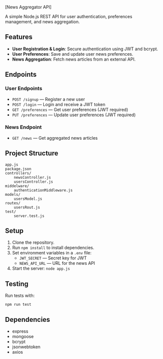 [News Aggregator API]

A simple Node.js REST API for user authentication, preferences management, and news aggregation.

## Features
- **User Registration & Login**: Secure authentication using JWT and bcrypt.
- **User Preferences**: Save and update user news preferences.
- **News Aggregation**: Fetch news articles from an external API.

## Endpoints

### User Endpoints
- `POST /signup` — Register a new user
- `POST /login` — Login and receive a JWT token
- `GET /preferences` — Get user preferences (JWT required)
- `PUT /preferences` — Update user preferences (JWT required)

### News Endpoint
- `GET /news` — Get aggregated news articles

## Project Structure
```
app.js
package.json
controllers/
	newsController.js
	usersController.js
middelware/
	authenticationMiddleware.js
models/
	usersModel.js
routes/
	usersRout.js
test/
	server.test.js
```

## Setup
1. Clone the repository.
2. Run `npm install` to install dependencies.
3. Set environment variables in a `.env` file:
	 - `JWT_SECRET` — Secret key for JWT
	 - `NEWS_API_URL` — URL for the news API
4. Start the server: `node app.js`

## Testing
Run tests with:
```
npm run test
```

## Dependencies
- express
- mongoose
- bcrypt
- jsonwebtoken
- axios


